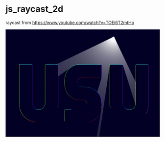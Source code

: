 # js_raycast_2d

raycast from https://www.youtube.com/watch?v=TOEi6T2mtHo

![Preview](https://github.com/Christian-Adler/js_raycast_2d/blob/pseudo_3d_view/preview.jpg?raw=true)
